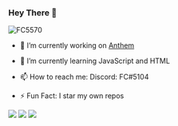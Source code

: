 ### Hey There 👋
<p align="left"> <img src="https://komarev.com/ghpvc/?username=FC5570" alt="FC5570" /> </p>

- 🔭 I’m currently working on [Anthem](https://top.gg/bot/734020393354002482)

- 🌱 I’m currently learning JavaScript and HTML
 
- 📫 How to reach me: Discord: FC#5104
 
- ⚡ Fun Fact: I star my own repos

<img src="https://github-profile-trophy.vercel.app/?username=FC5570&margin-h=25&column=7&theme=juicyfresh">
<img src="https://github-readme-stats.vercel.app/api?username=FC5570&show_icons=true&theme=radical&count_private=true&custom_title=My Stats&include_all_commits=true">
<img src="https://github-readme-stats.vercel.app/api/wakatime?username=FC5570&layout=compact&theme=radical">
